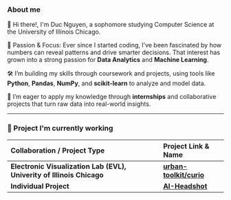 ### About me 

👋 Hi there!, I'm Duc Nguyen, a sophomore studying Computer Science at the University of Illinois Chicago. 

🧠 Passion & Focus: Ever since I started coding, I’ve been fascinated by how numbers can reveal patterns and drive smarter decisions. That interest has grown into a strong passion for **Data Analytics** and **Machine Learning**.

🛠️ I’m building my skills through coursework and projects, using tools like **Python**, **Pandas**, **NumPy**, and **scikit-learn** to analyze and model data. 

🚀 I’m eager to apply my knowledge through **internships** and collaborative projects that turn raw data into real-world insights.

---

### 🌟 Project I'm currently working

| Collaboration / Project Type | Project Link & Name |
| :--- | :--- |
| **Electronic Visualization Lab (EVL), Univerity of Illinois Chicago** | **[urban-toolkit/curio](https://github.com/urban-toolkit/curio)** |
| **Individual Project** | **[AI-Headshot](https://github.com/ducnt2406/AI-Headshot)** |

